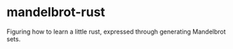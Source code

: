 # mandelbrot-rust
Figuring how to learn a little rust, expressed through generating Mandelbrot sets. 
